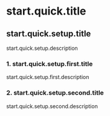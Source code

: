 # start.quick.title

## start.quick.setup.title

start.quick.setup.description

### 1. start.quick.setup.first.title

start.quick.setup.first.description

### 2. start.quick.setup.second.title

start.quick.setup.second.description
